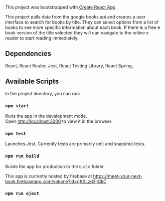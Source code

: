This project was bootstrapped with [Create React App](https://github.com/facebook/create-react-app).

This project pulls data from the google books api and creates a user interface to search for books by title. They can select options from a list of books to see more specific information about each book. If there is a free e book version of the title selected they will can navigate to the online e reader to start reading immediately. 




## Dependencies 
React, React Router, Jest, React Testing Library, React Spring,

## Available Scripts

In the project directory, you can run:

### `npm start`

Runs the app in the development mode.<br>
Open [http://localhost:3000](http://localhost:3000) to view it in the browser.

### `npm test`

Launches Jest. Currently tests are primarily unit and snapshot tests. 

### `npm run build`

Builds the app for production to the `build` folder.<br>

This app is currently hosted by firebase at https://meet-your-next-book.firebaseapp.com/volume?id=qKSLzd3jiGkC

### `npm run eject`

